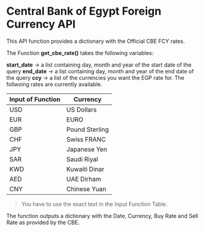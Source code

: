 # Central Bank of Egypt Foreign Currency API 
This API function provides a dictionary with the Official CBE FCY rates.

The Function **get_cbe_rate()** takes the following variables:

**start_date** -> a list containing day, month and year of the start date of the query
**end_date** -> a list containing day, month and year of the end date of the query
 **ccy** -> a list of the currencies you want the EGP rate for. The follwoing rates are currently available. 

| Input of Function | Currency|
| --- | --- |
| USD | US Dollars |
| EUR | EURO |
| GBP | Pound Sterling |
| CHF | Swiss FRANC |
| JPY | Japanese Yen |
| SAR | Saudi Riyal |
| KWD | Kuwaiti Dinar |
| AED | UAE Dirham |
| CNY | Chinese Yuan |

> You have to use the exact text in the Input Function Table.

The function outputs a dictionary with the Date, Currency, Buy Rate and Sell Rate as provided by the CBE. 